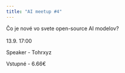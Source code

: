 ```yaml
---
title: "AI meetup #4"
---
```

Čo je nové vo svete open-source AI modelov?\
\
13.9. 17:00

Speaker - Tohrxyz

Vstupné - 6.66€